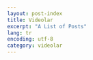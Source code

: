 ```yaml
---
layout: post-index
title: Videolar
excerpt: "A List of Posts"
lang: tr
encoding: utf-8
category: videolar
---
```

